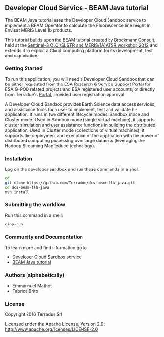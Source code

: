 ## Developer Cloud Service - BEAM Java tutorial

The BEAM Java tutorial uses the Developer Cloud Sandbox service to implement a BEAM Operator to calculate the Fluorescence line height in Envisat MERIS Level 1b products.

This tutorial builds upon the BEAM tutorial created by [Brockmann Consult](http://www.brockmann-consult.de), held at the [Sentinel-3 OLCI/SLSTR and MERIS/(A)ATSR workshop 2012](http://www.sen3symposium.org/) and extends it to exploit a Cloud computing platform for its development, test and exploitation.

### Getting Started 

To run this application, you will need a Developer Cloud Sandbox that can be either requested from the ESA [Research & Service Support Portal](http://eogrid.esrin.esa.int/cloudtoolbox/) for ESA G-POD related projects and ESA registered user accounts, or directly from Terradue's [Portal](http://www.terradue.com/partners), provided user registration approval. 

A Developer Cloud Sandbox provides Earth Science data access services, and assistance tools for a user to implement, test and validate his application.
It runs in two different lifecycle modes: Sandbox mode and Cluster mode. 
Used in Sandbox mode (single virtual machine), it supports cluster simulation and user assistance functions in building the distributed application.
Used in Cluster mode (collections of virtual machines), it supports the deployment and execution of the application with the power of distributed computing processing over large datasets (leveraging the Hadoop Streaming MapReduce technology). 
### Installation 

Log on the developer sandbox and run these commands in a shell:

```bash
cd
git clone https://github.com/Terradue/dcs-beam-flh-java.git
cd dcs-beam-flh-java
mvn install
```

### Submitting the workflow

Run this command in a shell:

```bash
ciop-run
```

### Community and Documentation

To learn more and find information go to 

* [Developer Cloud Sandbox](http://docs.terradue.com/developer) service 
* [BEAM Java tutorial](http://docs.terradue.com/developer/field/ocean_color/lib_beam_flh) 

### Authors (alphabetically)

* Emmannuel Mathot 
* Fabrice Brito

### License

Copyright 2016 Terradue Srl

Licensed under the Apache License, Version 2.0: http://www.apache.org/licenses/LICENSE-2.0
